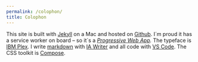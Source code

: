 ```yaml
---
permalink: /colophon/
title: Colophon
---
```

This site is built with [Jekyll](https://jekyllrb.com) on a Mac and hosted on [Github](https://github.com). I´m proud it has a service worker on board – so it´s a *[Progressive Web App](/reading/going-offline-video/).* The typeface is [IBM Plex](https://www.ibm.com/plex/). I write [markdown](https://www.markdownguide.org) with [IA Writer](https://ia.net/writer) and all code with [VS Code](https://code.visualstudio.com). The CSS toolkit is [Compose](/tools/compose/).
